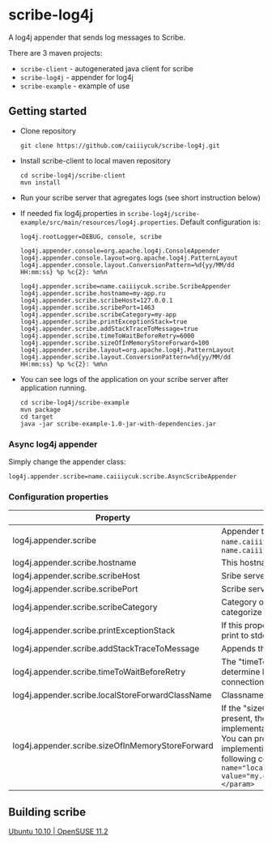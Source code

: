 # scribe-log4j
A log4j appender that sends log messages to Scribe.

There are 3 maven projects:

* `scribe-client` - autogenerated java client for scribe
* `scribe-log4j` - appender for log4j
* `scribe-example` - example of use

## Getting started

* Clone repository 
  ```
  git clone https://github.com/caiiiycuk/scribe-log4j.git
  ```

* Install scribe-client to local maven repository 
  ```
  cd scribe-log4j/scribe-client
  mvn install
  ```

* Run your scribe server that agregates logs (see short instruction below)

* If needed fix log4j.properties in `scribe-log4j/scribe-example/src/main/resources/log4j.properties`. Default configuration is:
  ```properties
  log4j.rootLogger=DEBUG, console, scribe
  
  log4j.appender.console=org.apache.log4j.ConsoleAppender
  log4j.appender.console.layout=org.apache.log4j.PatternLayout
  log4j.appender.console.layout.ConversionPattern=%d{yy/MM/dd HH:mm:ss} %p %c{2}: %m%n
  
  log4j.appender.scribe=name.caiiiycuk.scribe.ScribeAppender
  log4j.appender.scribe.hostname=my-app.ru
  log4j.appender.scribe.scribeHost=127.0.0.1
  log4j.appender.scribe.scribePort=1463
  log4j.appender.scribe.scribeCategory=my-app
  log4j.appender.scribe.printExceptionStack=true
  log4j.appender.scribe.addStackTraceToMessage=true
  log4j.appender.scribe.timeToWaitBeforeRetry=6000
  log4j.appender.scribe.sizeOfInMemoryStoreForward=100
  log4j.appender.scribe.layout=org.apache.log4j.PatternLayout
  log4j.appender.scribe.layout.ConversionPattern=%d{yy/MM/dd HH:mm:ss} %p %c{2}: %m%n
  ```

* You can see logs of the application on your scribe server after application running.
  ```
  cd scribe-log4j/scribe-example
  mvn package
  cd target
  java -jar scribe-example-1.0-jar-with-dependencies.jar
  ```

### Async log4j appender

  Simply change the appender class:
  ```properties
  log4j.appender.scribe=name.caiiiycuk.scribe.AsyncScribeAppender
  ```
  
### Configuration properties

Property|Descriprion
---|---
log4j.appender.scribe |	Appender that sends logs to server: `name.caiiiycuk.scribe.ScribeAppender` or `name.caiiiycuk.scribe.AsyncScribeAppender`
log4j.appender.scribe.hostname	| This hostname will be appended to the each log line
log4j.appender.scribe.scribeHost |	Sribe server host
log4j.appender.scribe.scribePort |	Scribe server port
log4j.appender.scribe.scribeCategory |	Category of this application used by scribe to categorize
log4j.appender.scribe.printExceptionStack |	If this propery is set to true then exceptions will be print to stdout
log4j.appender.scribe.addStackTraceToMessage |	Appends the stack trace to the message
log4j.appender.scribe.timeToWaitBeforeRetry	| The "timeToWaitBeforeRetry" property is used to determine how long appender will wait after connection failure to try to restore connection.
log4j.appender.scribe.localStoreForwardClassName |	Classname of local store forward provider
log4j.appender.scribe.sizeOfInMemoryStoreForward |	If the "sizeOfInMemoryStoreForward" property is present, then it will use a default in memroy implementation of local storage forward provider. You can provide own implementation by implementing same interface and giving the following config ```<param name="localStoreForwardClassName" value="my.domain.scribe.ILocalStoreForwardImpl"></param>```

## Building scribe
[Ubuntu 10.10 | OpenSUSE 11.2](https://code.google.com/p/scribe-log4j/wiki/ConfigureScribe)
